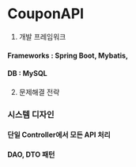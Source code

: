# CouponAPI
1. 개발 프레임워크
#### Frameworks : Spring Boot, Mybatis,
#### DB : MySQL
 
2. 문제해결 전략 
### 시스템 디자인
#### 단일 Controller에서 모든 API 처리
#### DAO, DTO 패턴
